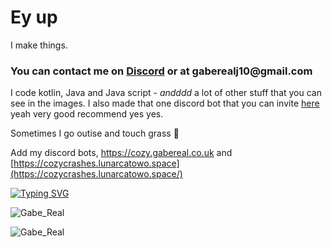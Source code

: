 # Ey up


I make things.

<h3 align="left">
  You can contact me on <a href='https://discord.gabereal.co.uk'>Discord</a> or at gaberealj10@gmail.com
</h3>

I code kotlin, Java and Java script - *andddd* a lot of other stuff that you can see in the images. I also made that one discord bot that you can invite [here](https://cozy.gabereal.co.uk) yeah very good recommend yes yes.

Sometimes I go outise and touch grass 🍃

Add my discord bots, https://cozy.gabereal.co.uk and [https://cozycrashes.lunarcatowo.space](https://cozycrashes.lunarcatowo.space/)

[![Typing SVG](https://readme-typing-svg.demolab.com?font=Fira+Code&weight=600&pause=1000&color=14BAE4&width=435&lines=I+am+british)](https://git.io/typing-svg)

![Gabe_Real](https://github-readme-stats.vercel.app/api?username=Gabe-Real&show_icons=true&theme=tokyonight&hide=["issues"])

![Gabe_Real](https://github-readme-stats.vercel.app/api/top-langs?username=Gabe-Real&show_icons=true&theme=tokyonight&layout=compact)

